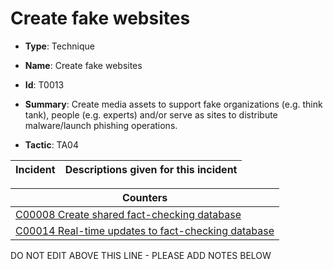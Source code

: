 # Create fake websites

* **Type**: Technique

* **Name**: Create fake websites

* **Id**: T0013

* **Summary**: Create media assets to support fake organizations (e.g. think tank), people (e.g. experts) and/or serve as sites to distribute malware/launch phishing operations.

* **Tactic**: TA04


| Incident | Descriptions given for this incident |
| -------- | -------------------- |



| Counters |
| -------- |
| [C00008 Create shared fact-checking database](../counters/C00008.md) |
| [C00014 Real-time updates to fact-checking database](../counters/C00014.md) |
DO NOT EDIT ABOVE THIS LINE - PLEASE ADD NOTES BELOW